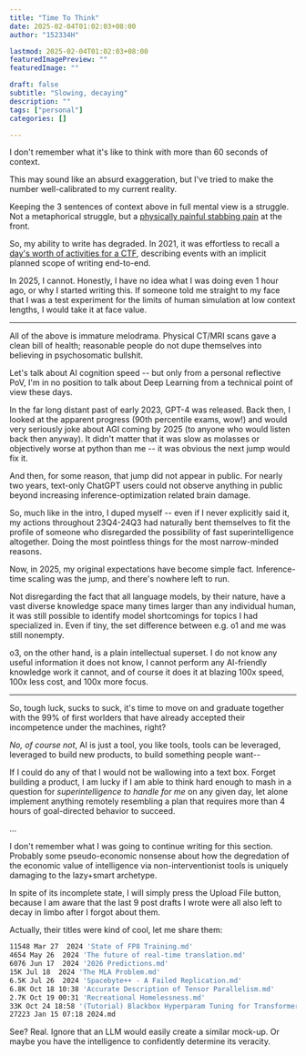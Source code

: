 ```yaml
---
title: "Time To Think"
date: 2025-02-04T01:02:03+08:00
author: "152334H"

lastmod: 2025-02-04T01:02:03+08:00
featuredImagePreview: ""
featuredImage: ""

draft: false
subtitle: "Slowing, decaying"
description: ""
tags: ["personal"]
categories: []

---
```


I don't remember what it's like to think with more than 60 seconds of context.

<!--more-->

This may sound like an absurd exaggeration, but I've tried to make the number well-calibrated to my current reality.

Keeping the 3 sentences of context above in full mental view is a struggle. Not a metaphorical struggle, but a [physically painful stabbing pain](https://en.wikipedia.org/wiki/Ophthalmodynia_periodica) at the front.

So, my ability to write has degraded. In 2021, it was effortless to recall a [day's worth of activities for a CTF](https://152334h.github.io/blog/redpwn-2021-panda-food/), describing events with an implicit planned scope of writing end-to-end.

In 2025, I cannot. Honestly, I have no idea what I was doing even 1 hour ago, or why I started writing this. If someone told me straight to my face that I was a test experiment for the limits of human simulation at low context lengths, I would take it at face value.

---

All of the above is immature melodrama. Physical CT/MRI scans gave a clean bill of health; reasonable people do not dupe themselves into believing in psychosomatic bullshit.

Let's talk about AI cognition speed -- but only from a personal reflective PoV, I'm in no position to talk about Deep Learning from a technical point of view these days.

In the far long distant past of early 2023, GPT-4 was released. Back then, I looked at the apparent progress (90th percentile exams, wow!) and would very seriously joke about AGI coming by 2025 (to anyone who would listen back then anyway). It didn't matter that it was slow as molasses or objectively worse at python than me -- it was obvious the next jump would fix it.

And then, for some reason, that jump did not appear in public. For nearly two years, text-only ChatGPT users could not observe anything in public beyond increasing inference-optimization related brain damage.

So, much like in the intro, I duped myself -- even if I never explicitly said it, my actions throughout 23Q4-24Q3 had naturally bent themselves to fit the profile of someone who disregarded the possibility of fast superintelligence altogether. Doing the most pointless things for the most narrow-minded reasons.

Now, in 2025, my original expectations have become simple fact. Inference-time scaling was the jump, and there's nowhere left to run.

Not disregarding the fact that all language models, by their nature, have a vast diverse knowledge space many times larger than any individual human, it was still possible to identify model shortcomings for topics I had specialized in. Even if tiny, the set difference between e.g. o1 and me was still nonempty.

o3, on the other hand, is a plain intellectual superset. I do not know any useful information it does not know, I cannot perform any AI-friendly knowledge work it cannot, and of course it does it at blazing 100x speed, 100x less cost, and 100x more focus.

---

So, tough luck, sucks to suck, it's time to move on and graduate together with the 99% of first worlders that have already accepted their incompetence under the machines, right?

_No, of course not_, AI is just a tool, you like tools, tools can be leveraged, leveraged to build new products, to build something people want--

If I could do any of that I would not be wallowing into a text box. Forget building a product, I am lucky if I am able to think hard enough to mash in a question for _superintelligence to handle for me_ on any given day, let alone implement anything remotely resembling a plan that requires more than 4 hours of goal-directed behavior to succeed.

...

I don't remember what I was going to continue writing for this section. Probably some pseudo-economic nonsense about how the degredation of the economic value of intelligence via non-interventionist tools is uniquely damaging to the lazy+smart archetype.

In spite of its incomplete state, I will simply press the Upload File button, because I am aware that the last 9 post drafts I wrote were all also left to decay in limbo after I forgot about them. 

Actually, their titles were kind of cool, let me share them:
```bash
11548 Mar 27  2024 'State of FP8 Training.md'
4654 May 26  2024 'The future of real-time translation.md'
6076 Jun 17  2024 '2026 Predictions.md'
15K Jul 18  2024 'The MLA Problem.md'
6.5K Jul 26  2024 'Spacebyte++ - A Failed Replication.md'
6.8K Oct 18 10:38 'Accurate Description of Tensor Parallelism.md'
2.7K Oct 19 00:31 'Recreational Homelessness.md'
33K Oct 24 18:58 '(Tutorial) Blackbox Hyperparam Tuning for Transformer Pretraining.md'
27223 Jan 15 07:18 2024.md
```

See? Real. Ignore that an LLM would easily create a similar mock-up. Or maybe you have the intelligence to confidently determine its veracity.
